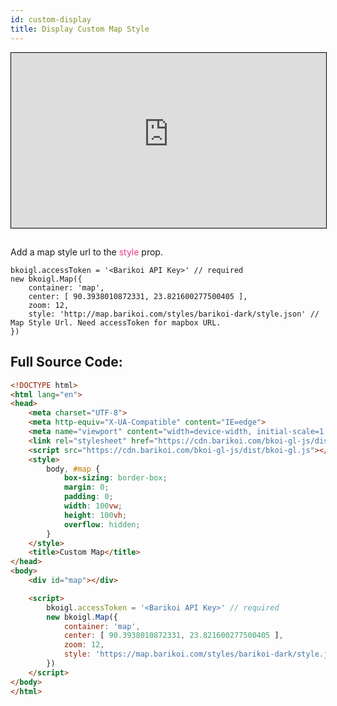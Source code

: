 ```yaml
---
id: custom-display
title: Display Custom Map Style
---
```



<iframe src="https://bkoi-gl-example-custom-map-styles.surge.sh/" width="100%" height="280px" frameborder="0" style="border:1px solid black" allowfullscreen></iframe>

##
 Add a map style url to the <span style="color:#e83e8c">style</span> prop.

``` JS
bkoigl.accessToken = '<Barikoi API Key>' // required
new bkoigl.Map({
    container: 'map',
    center: [ 90.3938010872331, 23.821600277500405 ],
    zoom: 12,
    style: 'http://map.barikoi.com/styles/barikoi-dark/style.json' // Map Style Url. Need accessToken for mapbox URL.
})
```

## Full Source Code:

``` html
<!DOCTYPE html>
<html lang="en">
<head>
    <meta charset="UTF-8">
    <meta http-equiv="X-UA-Compatible" content="IE=edge">
    <meta name="viewport" content="width=device-width, initial-scale=1.0">
    <link rel="stylesheet" href="https://cdn.barikoi.com/bkoi-gl-js/dist/bkoi-gl.css">
    <script src="https://cdn.barikoi.com/bkoi-gl-js/dist/bkoi-gl.js"></script>
    <style>
        body, #map {
            box-sizing: border-box;
            margin: 0;
            padding: 0;
            width: 100vw;
            height: 100vh;
            overflow: hidden;
        }
    </style>
    <title>Custom Map</title>
</head>
<body>
    <div id="map"></div>

    <script>
        bkoigl.accessToken = '<Barikoi API Key>' // required
        new bkoigl.Map({
            container: 'map',
            center: [ 90.3938010872331, 23.821600277500405 ],
            zoom: 12,
            style: 'https://map.barikoi.com/styles/barikoi-dark/style.json' // Map Style Url. Need accessToken for mapbox URL.
        })
    </script>
</body>
</html>
```